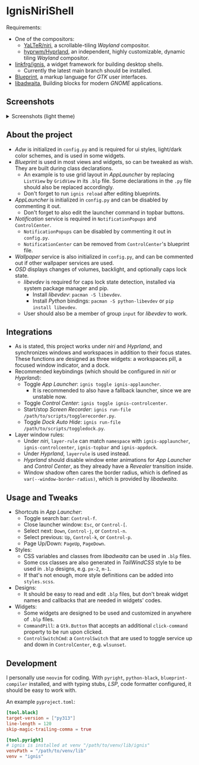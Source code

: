 # IgnisNiriShell

Requirements:

- One of the compositors:
  - [YaLTeR/niri](https://github.com/yalter/niri), a scrollable-tiling _Wayland_ compositor.
  - [hyprwm/Hyprland](https://hyprland.org), an independent, highly customizable, dynamic tiling _Wayland_ compositor.
- [linkfrg/ignis](https://github.com/linkfrg/ignis), a widget framework for building desktop shells.
  - Currently the latest main branch should be installed.
- [Blueprint](https://jwestman.pages.gitlab.gnome.org/blueprint-compiler/), a markup language for _GTK_ user interfaces.
- [libadwaita](https://gnome.pages.gitlab.gnome.org/libadwaita/), Building blocks for modern _GNOME_ applications.

## Screenshots

<details>
<summary>Screenshots (light theme)</summary>

![ignis-shell-appdock.png](https://i.postimg.cc/FH2n6QH4/ignis-shell-appdock.png)
![ignis-shell-applauncher.png](https://i.postimg.cc/15CHLKXr/ignis-shell-applauncher.png)
![ignis-shell-controlcenter.png](https://i.postimg.cc/TYL0vDb8/ignis-shell-controlcenter.png)
![ignis-shell-preferences.png](https://i.postimg.cc/mDpW55zW/ignis-shell-preferences.png)

</details>

## About the project

- _Adw_ is initialized in `config.py` and is required for ui styles, light/dark color schemes, and is used in some widgets.
- _Blueprint_ is used in most views and widgets, so can be tweaked as wish. They are built during class declarations.
  - An example is to use grid layout in _AppLauncher_ by replacing `ListView` by `GridView` in its `.blp` file. Some declarations in the `.py` file should also be replaced accordingly.
  - Don't forget to run `ignis reload` after editing blueprints.
- _AppLauncher_ is initialized in `config.py` and can be disabled by commenting it out.
  - Don't forget to also edit the launcher command in topbar buttons.
- _Notification_ service is required in `NotificationPopups` and `ControlCenter`.
  - `NotificationPopups` can be disabled by commenting it out in `config.py`.
  - `NotificationCenter` can be removed from `ControlCenter`'s blueprint file.
- _Wallpaper_ service is also initialized in `config.py`, and can be commented out if other wallpaper services are used.
- _OSD_ displays changes of volumes, backlight, and optionally caps lock state.
  - _libevdev_ is required for caps lock state detection, installed via system package manager and pip.
    - Install _libevdev_: `pacman -S libevdev`.
    - Install _Python_ bindings: `pacman -S python-libevdev` or `pip install libevdev`.
  - User should also be a member of group `input` for _libevdev_ to work.

## Integrations

- As is stated, this project works under _niri_ and _Hyprland_, and synchronizes windows and workspaces in addition to their focus states. These functions are designed as three widgets: a workspaces pill, a focused window indicator, and a dock.
- Recommended keybindings (which should be configured in _niri_ or _Hyprland_):
  - Toggle _App Launcher_: `ignis toggle ignis-applauncher`.
    - It is recommended to also have a fallback launcher, since we are unstable now.
  - Toggle _Control Center_: `ignis toggle ignis-controlcenter`.
  - Start/stop _Screen Recorder_: `ignis run-file /path/to/scripts/togglerecorder.py`.
  - Toggle _Dock Auto Hide_: `ignis run-file /path/to/scripts/toggledock.py`.
- Layer window rules:
  - Under _niri_, `layer-rule` can match `namespace` with `ignis-applauncher`, `ignis-controlcenter`, `ignis-topbar` and `ignis-appdock`.
  - Under _Hyprland_, `layerrule` is used instead.
  - _Hyprland_ should disable window enter animations for _App Launcher_ and _Control Center_, as they already have a _Revealer_ transition inside.
  - Window shadow often cares the border radius, which is defined as `var(--window-border-radius)`, which is provided by _libadwaita_.

## Usage and Tweaks

- Shortcuts in _App Launcher_:
  - Toggle search bar: `Control-f`.
  - Close launcher window: `Esc`, or `Control-[`.
  - Select next: `Down`, `Control-j`, or `Control-n`.
  - Select previous: `Up`, `Control-k`, or `Control-p`.
  - Page Up/Down: `PageUp`, `PageDown`.
- Styles:
  - CSS variables and classes from _libadwaita_ can be used in `.blp` files.
  - Some css classes are also generated in _TailWindCSS_ style to be used in `.blp` designs, e.g. `px-2`, `m-1`.
  - If that's not enough, more style definitions can be added into `styles.scss`.
- Designs:
  - It should be easy to read and edit `.blp` files, but don't break widget names and callbacks that are needed in widgets' codes.
- Widgets:
  - Some widgets are designed to be used and customized in anywhere of `.blp` files.
  - `CommandPill`: a `Gtk.Button` that accepts an additional `click-command` property to be run upon clicked.
  - `ControlSwitchCmd`: a `ControlSwitch` that are used to toggle service up and down in `ControlCenter`, e.g. `wlsunset`.

## Development

I personally use `neovim` for coding.
With `pyright`, `python-black`, `blueprint-compiler` installed, and with typing stubs, _LSP_, code formatter configured, it should be easy to work with.

An example `pyproject.toml`:

```toml
[tool.black]
target-version = ["py313"]
line-length = 120
skip-magic-trailing-comma = true

[tool.pyright]
# ignis is installed at venv "/path/to/venv/lib/ignis"
venvPath = "/path/to/venv/lib"
venv = "ignis"
```
